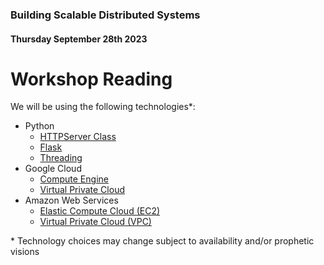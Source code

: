 ### Building Scalable Distributed Systems
#### Thursday September 28th 2023

# Workshop Reading

We will be using the following technologies\*:
- Python
    - [HTTPServer Class](https://docs.python.org/3/library/http.server.html)
    - [Flask](https://flask.palletsprojects.com/en/2.3.x/)
    - [Threading](https://docs.python.org/3/library/threading.html)
- Google Cloud 
    - [Compute Engine](https://cloud.google.com/compute#section-4)
    - [Virtual Private Cloud](https://cloud.google.com/vpc#section-4)
- Amazon Web Services
    - [Elastic Compute Cloud (EC2)](https://docs.aws.amazon.com/ec2/)
    - [Virtual Private Cloud (VPC)](https://docs.aws.amazon.com/vpc/)

\* Technology choices may change subject to availability and/or prophetic visions